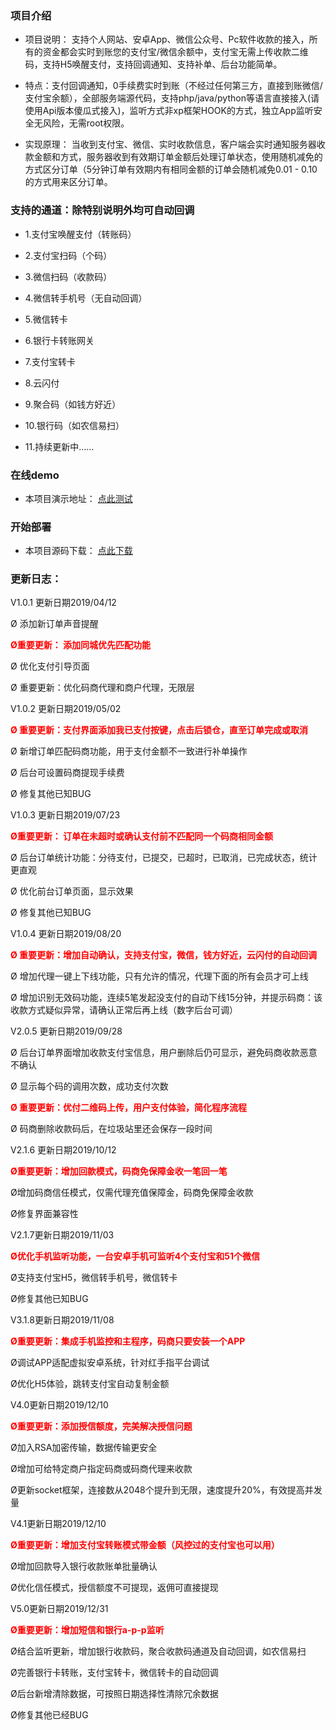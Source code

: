 ### 项目介绍
- 项目说明： 支持个人网站、安卓App、微信公众号、Pc软件收款的接入，所有的资金都会实时到账您的支付宝/微信余额中，支付宝无需上传收款二维码，支持H5唤醒支付，支持回调通知、支持补单、后台功能简单。

- 特点：支付回调通知，0手续费实时到账（不经过任何第三方，直接到账微信/支付宝余额），全部服务端源代码，支持php/java/python等语言直接接入(请使用Api版本傻瓜式接入)，监听方式非xp框架HOOK的方式，独立App监听安全无风险，无需root权限。

- 实现原理： 当收到支付宝、微信、实时收款信息，客户端会实时通知服务器收款金额和方式，服务器收到有效期订单金额后处理订单状态，使用随机减免的方式区分订单（5分钟订单有效期内有相同金额的订单会随机减免0.01 - 0.10的方式用来区分订单。

### 支持的通道：除特别说明外均可自动回调

- 1.支付宝唤醒支付（转账码）

- 2.支付宝扫码（个码）

- 3.微信扫码（收款码）

- 4.微信转手机号（无自动回调）

- 5.微信转卡

- 6.银行卡转账网关

- 7.支付宝转卡

- 8.云闪付

- 9.聚合码（如钱方好近）

- 10.银行码（如农信易扫）

- 11.持续更新中……


### 在线demo
- 本项目演示地址： [点此测试](https://ttpay.goodqp.com/)

### 开始部署
- 本项目源码下载： [点此下载](https://ttpay.goodqp.com/)

### 更新日志：

V1.0.1  更新日期2019/04/12

Ø 添加新订单声音提醒

**<font color="#ff0000" style="margin: 0px auto;">Ø重要更新： 添加同城优先匹配功能</font>**

Ø 优化支付引导页面

Ø 重要更新：优化码商代理和商户代理，无限层

V1.0.2  更新日期2019/05/02

**<font color="#ff0000" style="margin: 0px auto;">Ø 重要更新：支付界面添加我已支付按键，点击后锁仓，直至订单完成或取消</font>**

Ø 新增订单匹配码商功能，用于支付金额不一致进行补单操作

Ø 后台可设置码商提现手续费

Ø 修复其他已知BUG

V1.0.3  更新日期2019/07/23

<font color="#ff0000" style="margin: 0px auto;">**Ø重要更新： 订单在未超时或确认支付前不匹配同一个码商相同金额**</font>

Ø 后台订单统计功能：分待支付，已提交，已超时，已取消，已完成状态，统计更直观

Ø 优化前台订单页面，显示效果

Ø 修复其他已知BUG

V1.0.4  更新日期2019/08/20

**<font color="#ff0000" style="margin: 0px auto;">Ø 重要更新：增加自动确认，支持支付宝，微信，钱方好近，云闪付的自动回调</font>**

Ø 增加代理一键上下线功能，只有允许的情况，代理下面的所有会员才可上线

Ø 增加识别无效码功能，连续5笔发起没支付的自动下线15分钟，并提示码商：该收款方式疑似异常，请确认正常后再上线（数字后台可调）

V2.0.5  更新日期2019/09/28

Ø 后台订单界面增加收款支付宝信息，用户删除后仍可显示，避免码商收款恶意不确认

Ø 显示每个码的调用次数，成功支付次数

**<font color="#ff0000" style="margin: 0px auto;">Ø 重要更新：优付二维码上传，用户支付体验，简化程序流程</font>**

Ø 码商删除收款码后，在垃圾站里还会保存一段时间

V2.1.6 更新日期2019/10/12

**<font color="#ff0000" style="margin: 0px auto;">Ø重要更新：增加回款模式，码商免保障金收一笔回一笔</font>**

Ø增加码商信任模式，仅需代理充值保障金，码商免保障金收款

Ø修复界面兼容性

V2.1.7更新日期2019/11/03

**<font color="#ff0000" style="margin: 0px auto;">Ø优化手机监听功能，一台安卓手机可监听4个支付宝和51个微信</font>**

Ø支持支付宝H5，微信转手机号，微信转卡

Ø修复其他已知BUG

V3.1.8更新日期2019/11/08

**<font color="#ff0000" style="margin: 0px auto;">Ø重要更新：集成手机监控和主程序，码商只要安装一个APP</font>**

Ø调试APP适配虚拟安卓系统，针对红手指平台调试

Ø优化H5体验，跳转支付宝自动复制金额

V4.0更新日期2019/12/10

**<font color="#ff0000" style="margin: 0px auto;">Ø重要更新：添加授信额度，完美解决授信问题</font>**

Ø加入RSA加密传输，数据传输更安全

Ø增加可给特定商户指定码商或码商代理来收款

Ø更新socket框架，连接数从2048个提升到无限，速度提升20%，有效提高并发量

V4.1更新日期2019/12/10

**<font color="#ff0000" style="margin: 0px auto;">Ø重要更新：增加支付宝转账模式带金额（风控过的支付宝也可以用）</font>**

Ø增加回款导入银行收款账单批量确认

Ø优化信任模式，授信额度不可提现，返佣可直接提现

V5.0更新日期2019/12/31

<font color="#ff0000" style="margin: 0px auto;">**Ø重要更新：增加短信和银行a-p-p监听**</font>

Ø结合监听更新，增加银行收款码，聚合收款码通道及自动回调，如农信易扫

Ø完善银行卡转账，支付宝转卡，微信转卡的自动回调

Ø后台新增清除数据，可按照日期选择性清除冗余数据

Ø修复其他已经BUG
